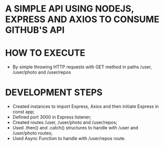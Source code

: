 # A SIMPLE API USING NODEJS, EXPRESS AND AXIOS TO CONSUME GITHUB'S API

# HOW TO EXECUTE
- By simple throwing HTTP requests with GET method in paths /user, /user/photo and /user/repos

# DEVELOPMENT STEPS
- Created instances to import Express, Axios and then initiate Express in const app;
- Defined port 3000 in Express listener;
- Created routes /user, /user/photo and /user/repos;
- Used .then() and .catch() structures to handle with /user and /user/photo routes;
- Used Async Function to handle with /user/repos route.
